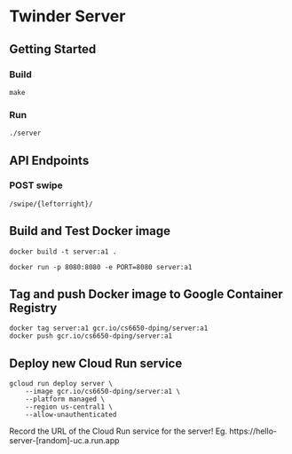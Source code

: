 # Twinder Server

## Getting Started

### Build
```
make
```

### Run
```
./server
```

## API Endpoints

### POST swipe
```
/swipe/{leftorright}/
```

## Build and Test Docker image
```
docker build -t server:a1 .
```

```
docker run -p 8080:8080 -e PORT=8080 server:a1
```

## Tag and push Docker image to Google Container Registry
```
docker tag server:a1 gcr.io/cs6650-dping/server:a1
docker push gcr.io/cs6650-dping/server:a1
```

## Deploy new Cloud Run service
```
gcloud run deploy server \
    --image gcr.io/cs6650-dping/server:a1 \
    --platform managed \
    --region us-central1 \
    --allow-unauthenticated
```

Record the URL of the Cloud Run service for the server!
Eg. https://hello-server-[random]-uc.a.run.app
